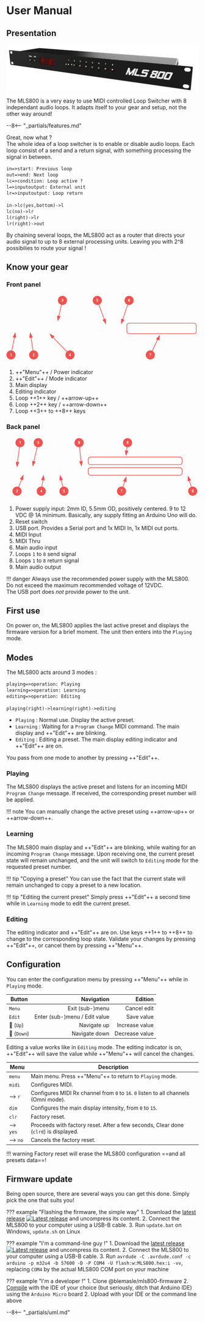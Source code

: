 # User Manual

## Presentation

[![MLS800](assets/product-front-2.gif)](assets/large/product-front-2.png)

The MLS800 is a very easy to use MIDI controlled Loop Switcher with 8 independant audio loops. It adapts itself to your gear and setup, not the other way around!

--8<-- "_partials/features.md"

Great, now what ?  
The whole idea of a loop switcher is to enable or disable audio loops. Each loop consist of a send and a return signal, with something processing the signal in between.

```flow
in=>start: Previous loop
out=>end: Next loop
lc=>condition: Loop active ?
l=>inputoutput: External unit
lr=>inputoutput: Loop return

in->lc(yes,bottom)->l
lc(no)->lr
l(right)->lr
lr(right)->out
```

By chaining several loops, the MLS800 act as a router that directs your audio signal to up to 8 external processing units. Leaving you with 2^8 possibilies to route your signal !

## Know your gear

### Front panel

<style>
	circle.bubble-circle {
		fill: #EF5350;
		r: 30;
	}

	text.bubble-text {
		stroke: white;
		fill: white;
		text-anchor: middle;
		dominant-baseline: central;
		font-size: 1.5em;
	}

	rect.bubble-group {
		fill: none;
		stroke: #EF5350;
		stroke-width: 4;
		rx: 15;
		ry: 15;
	}

	polyline.bubble-line {
		fill: none;
		marker-end: url(#arrow);
		stroke: #EF5350;
		stroke-width: 4;
	}

	marker.bubble-line {
		fill: #EF5350;
	}
</style>

<svg viewBox="0 0 1269 448" width="100%">
	<title>MLS800 front</title>
	<defs>
		<circle id="bubble-back" class="bubble-circle" />
		<text id="bubble-text" stroke="white" text-anchor="middle" dominant-baseline="central" fill="white" />
		<!-- arrow -->
		<marker id="arrow" class="bubble-line" markerWidth="10" markerHeight="10" refX="7" refY="3" orient="auto" markerUnits="strokeWidth">
			<path d="M0,0 L0,6 L9,3 z" />
		</marker>
	</defs>
	<g>
		<image href="../assets/manual-front.gif" y="100" width="100%" />
		<!-- Menu -->
		<polyline class="bubble-line" points="30,400 58,258"/>
		<g transform="translate(30, 400)">
			<use href="#bubble-back" />
			<text class="bubble-text">1</text>
		</g>
		<!-- Edit -->
		<polyline class="bubble-line" points="180,400 158,258"/>
		<g transform="translate(180, 400)">
			<use href="#bubble-back" />
			<text class="bubble-text">2</text>
		</g>
		<!-- Main display -->
		<polyline class="bubble-line" points="370,40 340,170"/>
		<g transform="translate(370, 40)">
			<use href="#bubble-back" />
			<text class="bubble-text">3</text>
		</g>
		<!-- Editing indicator -->
		<polyline class="bubble-line" points="420,400 290,265"/>
		<g transform="translate(420, 400)">
			<use href="#bubble-back" />
			<text class="bubble-text">4</text>
		</g>
		<!-- Loop 1 / Up  -->
		<polyline class="bubble-line" points="600,40 655,190"/>
		<g transform="translate(600, 40)">
			<use href="#bubble-back" />
			<text class="bubble-text">5</text>
		</g>
		<!-- Loop 2 / Down  -->
		<polyline class="bubble-line" points="810,40 760,190"/>
		<g transform="translate(810, 40)">
			<use href="#bubble-back" />
			<text class="bubble-text">6</text>
		</g>
		<!-- Loop 3 to 8  -->
		<rect class="bubble-group" x="795" y="190" width="458" height="70" />
		<polyline class="bubble-line" points="950,400 1010,275"/>
		<g transform="translate(950, 400)">
			<use href="#bubble-back" />
			<text class="bubble-text">7</text>
		</g>
	</g>
</svg>

1. ++"Menu"++ / Power indicator
2. ++"Edit"++ / Mode indicator
3. Main display
4. Editing indicator
5. Loop ++1++ key / ++arrow-up++
6. Loop ++2++ key / ++arrow-down++
7. Loop ++3++ to ++8++ keys

### Back panel

<svg viewBox="0 0 1269 408" width="100%">
	<title>MLS800 back</title>
	<defs>
		<circle id="bubble-back" class="bubble-circle" />
		<text id="bubble-text" stroke="white" text-anchor="middle" dominant-baseline="central" fill="white" />
		<!-- arrow -->
		<marker id="arrow" class="bubble-line" markerWidth="10" markerHeight="10" refX="7" refY="3" orient="auto" markerUnits="strokeWidth">
			<path d="M0,0 L0,6 L9,3 z" />
		</marker>
	</defs>
	<g>
		<image href="../assets/manual-back.gif" y="100" width="100%" />
		<!-- Power input -->
		<polyline class="bubble-line" points="90,40 70,195"/>
		<g transform="translate(90, 40)">
			<use href="#bubble-back" />
			<text class="bubble-text">1</text>
		</g>
		<!-- Reset input -->
		<polyline class="bubble-line" points="70,360 110,258"/>
		<g transform="translate(70, 360)">
			<use href="#bubble-back" />
			<text class="bubble-text">2</text>
		</g>
		<!-- USB port -->
		<polyline class="bubble-line" points="210,40 175,190"/>
		<g transform="translate(210, 40)">
			<use href="#bubble-back" />
			<text class="bubble-text">3</text>
		</g>
		<!-- MIDI In -->
		<polyline class="bubble-line" points="230,360 245,260"/>
		<g transform="translate(230, 360)">
			<use href="#bubble-back" />
			<text class="bubble-text">4</text>
		</g>
		<!-- MIDI Thru -->
		<polyline class="bubble-line" points="380,360 355,260"/>
		<g transform="translate(380, 360)">
			<use href="#bubble-back" />
			<text class="bubble-text">5</text>
		</g>
		<!-- Main In -->
		<polyline class="bubble-line" points="480,40 495,190"/>
		<g transform="translate(480, 40)">
			<use href="#bubble-back" />
			<text class="bubble-text">9</text>
		</g>
		<!-- Loops Send -->
		<rect class="bubble-group" x="540" y="205" width="620" height="50" />
		<polyline class="bubble-line" points="760,360 790,270"/>
		<g transform="translate(760, 360)">
			<use href="#bubble-back" />
			<text class="bubble-text">7</text>
		</g>
		<!-- Loops Return -->
		<rect class="bubble-group" x="540" y="135" width="620" height="50" />
		<polyline class="bubble-line" points="800,40 790,120"/>
		<g transform="translate(800, 40)">
			<use href="#bubble-back" />
			<text class="bubble-text">8</text>
		</g>
		<!-- Main Out -->
		<polyline class="bubble-line" points="1230,360 1200,265"/>
		<g transform="translate(1230, 360)">
			<use href="#bubble-back" />
			<text class="bubble-text">6</text>
		</g>
	</g>
</svg>

1. Power supply input: 2mm ID, 5.5mm OD, positively centered. 9 to 12 VDC @ 1A minimum. Basically, any supply fitting an Arduino Uno will do.
2. Reset switch
3. USB port. Provides a Serial port and 1x MIDI In, 1x MIDI out ports. 
4. MIDI Input
5. MIDI Thru
6. Main audio input
7. Loops `1` to `8` send signal
8. Loops `1` to `8` return signal
9. Main audio output

!!! danger
	Always use the recommended power supply with the MLS800.  
	Do not exceed the maximum recommended voltage of 12VDC.  
	The USB port does *not* provide power to the unit.


## First use

On power on, the MLS800 applies the last active preset and displays the firmware version for a brief moment. The unit then enters into the `Playing` mode.

## Modes

The MLS800 acts around 3 modes :

```flow
playing=>operation: Playing
learning=>operation: Learning
editing=>operation: Editing

playing(right)->learning(right)->editing
```

* `Playing` : Normal use. Display the active preset.
* `Learning` : Waiting for a `Program Change` MIDI command. The main display and ++"Edit"++ are blinking.
* `Editing` : Editing a preset. The main display editing indicator and ++"Edit"++ are on.

You pass from one mode to another by pressing ++"Edit"++.  

### Playing

The MLS800 displays the active preset and listens for an incoming MIDI `Program Change` message. If received, the corresponding preset number will be applied.

!!! note
	You can manually change the active preset using ++arrow-up++ or ++arrow-down++.

### Learning

The MLS800 main display and ++"Edit"++ are blinking, while waiting for an incoming `Program Change` message. Upon receiving one, the current preset state will remain unchanged, and the unit will switch to `Editing` mode for the requested preset number.

!!! tip "Copying a preset"
	You can use the fact that the current state will remain unchanged to copy a preset to a new location.

!!! tip "Editing the current preset"
	Simply press ++"Edit"++ a second time while in `Learning` mode to edit the current preset.

### Editing

The editing indicator and ++"Edit"++ are on. Use keys ++1++ to ++8++ to change to the corresponding loop state. Validate your changes by pressing ++"Edit"++, or cancel them by pressing ++"Menu"++.

## Configuration

You can enter the configuration menu by pressing ++"Menu"++ while in `Playing` mode.

| Button 						| Navigation					| Edition			|
|-------------------------------|------------------------------:|------------------:|
|`Menu` 						| Exit (sub-)menu 				| Cancel edit 		|
|`Edit` 						| Enter (sub-)menu / Edit value | Save value 		|
|:arrow_up_small: (`Up`) 		| Navigate up 					| Increase value 	|
|:arrow_down_small: (`Down`) 	| Navigate down 				| Decrease value 	|

Editing a value works like in `Editing` mode. The editing indicator is on, ++"Edit"++ will save the value while ++"Menu"++ will cancel the changes.

| Menu 		| Description																			|
|-----------|---------------------------------------------------------------------------------------|
| `menu`	| Main menu. Press ++"Menu"++ to return to `Playing` mode.								|
| `midi`	| Configures MIDI.																		|
| --> `r`	| Configures MIDI Rx channel from `0` to `16`. `0` listen to all channels (Omni mode). 	|
| `dim`		| Configures the main display intensity, from `0` to `15`.								|
| `clr`		| Factory reset.																		|
| --> `yes`	| Proceeds with factory reset. After a few seconds, Clear done (`clrd`) is displayed.	|
| --> `no`	| Cancels the factory reset.															|

!!! warning
	Factory reset will erase the MLS800 configuration ==and all presets data==!

## Firmware update

Being open source, there are several ways you can get this done. Simply pick the one that suits you!

??? example "Flashing the firmware, the simple way"
	1. Download the [latest release](https://github.com/blemasle/mls800-firmware/releases/latest) [![Latest release](https://img.shields.io/github/release/blemasle/mls800-firmware.svg?maxAge=3600)](https://github.com/blemasle/mls800-firmware/releases/latest) and uncompress its content.
	2. Connect the MLS800 to your computer using a USB-B cable.
	3. Run `update.bat` on Windows, `update.sh` on Linux

??? example "I'm a command-line guy !"
	1. Download the [latest release](https://github.com/blemasle/mls800-firmware/releases/latest) [![Latest release](https://img.shields.io/github/release/blemasle/mls800-firmware.svg?maxAge=3600)](https://github.com/blemasle/mls800-firmware/releases/latest) and uncompress its content.
	2. Connect the MLS800 to your computer using a USB-B cable.
	3. Run `avrdude -C .avrdude.conf -c arduino -p m32u4 -b 57600 -D -P COM4 -U flash:w:MLS800.hex:i -vv`, replacing `COM4` by the actual MLS800 COM port on your machine

??? example "I'm a developer !"
	1. Clone @blemasle/mls800-firmware
	2. [Compile](software.md#compile) with the IDE of your choice (but seriously, ditch that Arduino IDE) using the `Arduino Micro` board
	2. Upload with your IDE or the command line above

--8<-- "_partials/uml.md"
